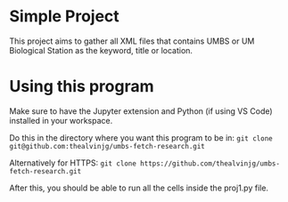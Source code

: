 # Simple Project
This project aims to gather all XML files that contains UMBS or UM Biological Station as the keyword, title or location.

# **Using this program**
Make sure to have the Jupyter extension and Python (if using VS Code) installed in your workspace.

Do this in the directory where you want this program to be in: `git clone git@github.com:thealvinjg/umbs-fetch-research.git`

Alternatively for HTTPS: `git clone https://github.com/thealvinjg/umbs-fetch-research.git`

After this, you should be able to run all the cells inside the proj1.py file.
